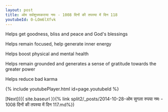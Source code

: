 ```yaml
---
layout: post
title: ओम सर्वशुभमकराया नमः - 1008 दिनों की तपस्या में दिन 118
youtubeId: 0-LOm6lXfvk
---
```

 
 
Helps get goodness, bliss and peace and God's blessings
 
Helps remain focused, help generate inner energy 
 
Helps boost physical and mental health 
 
Helps remain grounded and generates a sense of gratitude towards the greater power 
 
Helps reduce bad karma
 
 
 
 


{% include youtubePlayer.html id=page.youtubeId %}
 
[Next]({{ site.baseurl }}{% link  split2/_posts/2014-10-28-ओम सुगला रुपया नमः - 1008 दिनों की तपस्या में दिन 117.md%})
 

